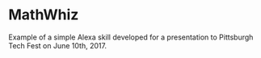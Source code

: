 # MathWhiz
Example of a simple Alexa skill developed for a presentation to Pittsburgh Tech Fest on June 10th, 2017. 
